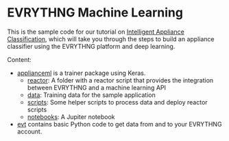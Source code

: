 # EVRYTHNG Machine Learning

This is the sample code for our tutorial on [Intelligent Appliance Classification](https://developers.evrythng.com/docs/intelligent-appliance-classification), which will take you through the steps to build an appliance classifier using the EVRYTHNG platform and deep learning.

Content:

- [applianceml](applianceml) is a trainer package using Keras.
	- [reactor](applianceml/reactor): A folder with a reactor script that provides the integration between EVRYTHNG and a machine learning API
	- [data](applianceml/data): Training data for the sample application
	- [scripts](applianceml/scripts): Some helper scripts to process data and deploy reactor scripts
	- [notebooks](applianceml/notebooks): A Jupiter notebook
- [evt](evt) contains basic Python code to get data from and to your EVRYTHNG account.
